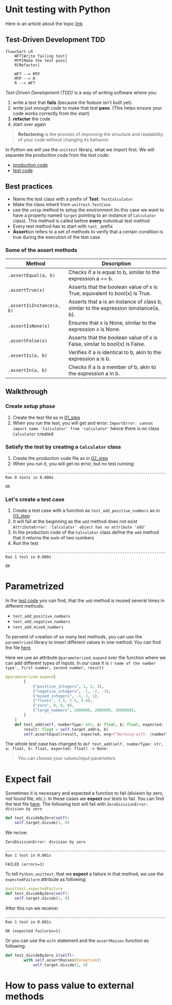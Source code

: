 # Unit testing with Python

Here is an article about the topic [link](https://www.geeksforgeeks.org/unit-testing-python-unittest/)

## Test-Driven Development TDD
```mermaid
flowchart LR
	WFT[Write failing test]
    MTP[Make the test pass]
    R[Refactor]

    WFT --> MTP
    MTP --> R
    R --> WFT
```

*Test-Driven Development (TDD)* is a way of writing software where you:
1. write a test that **fails** (because the feature isn't built yet). 
2. write just *enough code* to make that test **pass**. (This helps ensure your code works correctly from the start)
3. **refactor** the code
4. start over again

>**Refactoring** is the process of improving the structure and readability of your code without changing its behavior

In Python we will use the `unittest` library, what we import first. We will separete the production code from the test code: 
- [production code](https://github.com/SpsKnSK/api/Extra/UnitTesting/calculator.py)
- [test code](https://github.com/SpsKnSK/api/Extra/UnitTesting/calculator_test.py)

## Best practices
- Name the test class with a prefix of **Test**: `TestCalculator`
- Make the class inherit from `unittest.TestCase`
- use the `setUp` method to setup the environment (in this case we want to have a property named `target` pointing to an instance of `Calculator` class). This method is called before **every** individual test method
- Every test method has to start with `test_` prefix
- **Assert**ion refers to a set of methods to verify that a certain condition is true during the execution of the test case

### Some of the assert methods
| Method                    | Description                                                                           |
| ------------------------- | ------------------------------------------------------------------------------------- |
| `.assertEqual(a, b)`      | Checks if a is equal to b, similar to the expression a == b.                          |
| `.assertTrue(x)`          | Asserts that the boolean value of x is True, equivalent to bool(x) is True.           |
| `.assertIsInstance(a, b)` | Asserts that a is an instance of class b, similar to the expression isinstance(a, b). |
| `.assertIsNone(x)`        | Ensures that x is None, similar to the expression x is None.                          |
| `.assertFalse(x)`         | Asserts that the boolean value of x is False, similar to bool(x) is False.            |
| `.assertIs(a, b)`         | Verifies if a is identical to b, akin to the expression a is b.                       |
| `.assertIn(a, b)`         | Checks if a is a member of b, akin to the expression a in b.                          |

## Walkthrough
### Create **setup** phase
1. Create the test file as in [01_step](https://github.com/SpsKnSK/api/Extra/UnitTesting/01_step)
2. When you run the test, you will get and error: `ImportError: cannot import name 'Calculator' from 'calculator'` hence there is no class `Calculator` created
### Satisfy the test by creating a `Calculator` class
1. Create the production code file as in [02_step](https://github.com/SpsKnSK/api/Extra/UnitTesting/02_step)
2. When you run it, you will get no error, but no test running: 
```
----------------------------------------------------------------------
Ran 0 tests in 0.000s

OK
```

### Let's create a test case
1. Create a test case with a function as `test_add_positive_numbers` as in [03_step](https://github.com/SpsKnSK/api/Extra/UnitTesting/03_step)
2. It will fail at the beginning as the `add` method does not exist `AttributeError: 'Calculator' object has no attribute 'add'`
3. In the production code of the `Calculator` class define the `add` method that it returns the sum of two numbers
4. Run the test
```
----------------------------------------------------------------------
Ran 1 test in 0.000s

OK
```
# Parametrized

In the [test code](https://github.com/SpsKnSK/api/Extra/UnitTesting/calculator_test.py) you can find, that the `add` method is reused several times in different methods:
- `test_add_positive_numbers`
- `test_add_negative_numbers`
- `test_add_mixed_numbers`

To pervent of creation of so many test methods, you can use the `parametrized` library to insert different values in one method. You can find the file [here](https://github.com/SpsKnSK/api/Extra/UnitTesting/04_step_parametrized/calculator_test.py)

Here we use an attribute `@parameterized.expand` over the function where we can add different types of inputs. In our case it is `('name of the number type', first number, second number, result)`

```py
@parameterized.expand(
        [
            ("positive_integers", 1, 2, 3),
            ("negative_integers", -1, -2, -3),
            ("mixed_integers", -1, 2, 1),
            ("floats", 1.5, 2.5, 4.0),
            ("zero", 0, 0, 0),
            ("large_numbers", 1000000, 2000000, 3000000),
        ]
    )
    def test_add(self, numberType: str, a: float, b: float, expected: float) -> None:
        result: float = self.target.add(a, b)
        self.assertEqual(result, expected, msg=f"Working with: {numberType}")
```

The whole test case has changed to `def test_add(self, numberType: str, a: float, b: float, expected: float) -> None:`

> You can choose your values/input parameters
# Expect fail

Sometimes it is necessary and expected a function to fail (division by zero, not found file, etc.). In these cases we **expect** our tests to fail. You can find the test file [here](https://github.com/SpsKnSK/api/Extra/UnitTesting/05_step_expectFail/calculator_test.py). The following test will fail with `ZeroDivisionError: division by zero`
```py
def test_divideByZero(self):
    self.target.divide(1, 0)
```
We recive:
```
ZeroDivisionError: division by zero

----------------------------------------------------------------------
Ran 1 test in 0.001s

FAILED (errors=1)
```
To tell `Python.unittest`, that we **expect** a failure in that method, we use the `expectedFailure` attribute as following:

```py
@unittest.expectedFailure
def test_divideByZero(self):
    self.target.divide(1, 0)
```

After this run we receive:
```
----------------------------------------------------------------------
Ran 1 test in 0.001s

OK (expected failures=1)
```

Or you can use the `with` statement and the `assertRaises` function as following:
```py
def test_divideByZero_1(self):
        with self.assertRaises(Exception):
            self.target.divide(1, 0)
```

# How to pass value to external methods